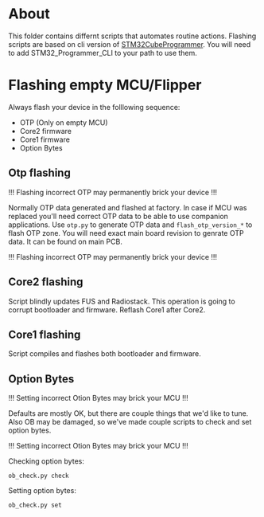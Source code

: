 # About

This folder contains differnt scripts that automates routine actions.
Flashing scripts are based on cli version of [STM32CubeProgrammer](https://www.st.com/en/development-tools/stm32cubeprog.html).
You will need to add STM32_Programmer_CLI to your path to use them.

# Flashing empty MCU/Flipper

Always flash your device in the folllowing sequence:

- OTP (Only on empty MCU)
- Core2 firmware
- Core1 firmware
- Option Bytes

## Otp flashing

!!! Flashing incorrect OTP may permanently brick your device !!!

Normally OTP data generated and flashed at factory.
In case if MCU was replaced you'll need correct OTP data to be able to use companion applications.
Use `otp.py` to generate OTP data and `flash_otp_version_*` to flash OTP zone.
You will need exact main board revision to genrate OTP data. It can be found on main PCB.

!!! Flashing incorrect OTP may permanently brick your device !!!

## Core2 flashing

Script blindly updates FUS and Radiostack. This operation is going to corrupt bootloader and firmware.
Reflash Core1 after Core2.

## Core1 flashing

Script compiles and flashes both bootloader and firmware.

## Option Bytes

!!! Setting incorrect Otion Bytes may brick your MCU !!!

Defaults are mostly OK, but there are couple things that we'd like to tune.
Also OB may be damaged, so we've made couple scripts to check and set option bytes.

!!! Setting incorrect Otion Bytes may brick your MCU !!!

Checking option bytes:

	ob_check.py check

Setting option bytes:

	ob_check.py set